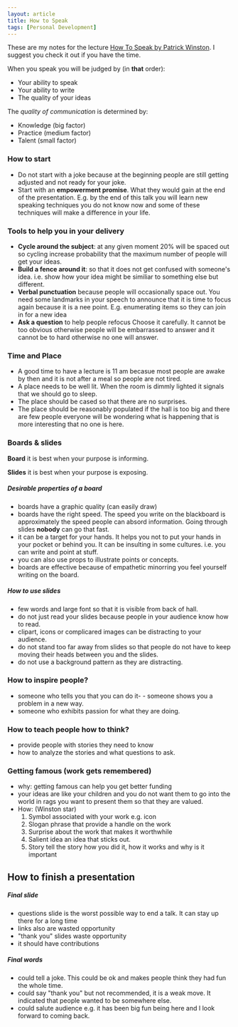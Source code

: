 ```yaml
---
layout: article
title: How to Speak
tags: [Personal Development]
---
```

These are my notes for the lecture [How To Speak by Patrick Winston](https://www.youtube.com/watch?v=Unzc731iCUY). I suggest you check it out if you have the time.
<!--more-->


When you speak you will be judged by (in **that** order):

- Your ability to speak
- Your ability to write
- The quality of your ideas

The *quality of communication* is determined by:

- Knowledge (big factor)
- Practice (medium factor)
- Talent (small factor)

### How to start

- Do not start with a joke because at the beginning people are still getting adjusted and not ready for your joke.
- Start with an **empowerment promise**. What they would gain at the end of the presentation.
E.g. by the end of this talk you will learn new speaking techniques you do not know now and
some of these techniques will make a difference in your life.

### Tools to help you in your delivery

- **Cycle around the subject**: at any given moment 20% will be spaced out so cycling increase probability that the maximum number of people will get your ideas.
- **Build a fence around it**: so that it does not get confused with someone's idea. i.e. show how your idea might be similiar to something else but different.
- **Verbal punctuation** because people will occasionally space out. You need some landmarks in your speech to announce that it is time to focus again because it is a nee point. E.g. enumerating items so they can join in for a new idea
- **Ask a question** to help people refocus Choose it carefully. It cannot be too obvious otherwise people will be embarrassed to answer and it cannot be to hard otherwise no one will answer.

### Time and Place

- A good time to have a lecture is 11 am becasue most people are awake by then and it is not after a meal so people are not tired.
- A place needs to be well lit. When the room is dimmly lighted it signals that we should go to sleep.
- The place should be cased so that there are no surprises.
- The place should be reasonably populated if the hall is too big and there are few people
everyone will be wondering what is happening that is more interesting that no one is here.

### Boards & slides

**Board** it is best when your purpose is informing.

**Slides** it is best when your purpose is exposing.

##### Desirable properties of a board

- boards have a graphic quality (can easily draw)
- boards have the right speed. The speed you write on the blackboard is approximately the
speed people can absord information. Going through slides **nobody** can go that fast.
- it can be a target for your hands. It helps you not to put your hands in your pocket or behind you. It can be insulting in some cultures. i.e. you can write and point at stuff.
- you can also use props to illustrate points or concepts.
- boards are effective because of empathetic minorring you feel yourself writing on the board.

##### How to use slides

- few words and large font so that it is visible from back of hall.
- do not just read your slides because people in your audience know how to read.
- clipart, icons or complicared images can be distracting to your audience.
- do not stand too far away from slides so that people do not have to keep moving their heads
between you and the slides.
- do not use a background pattern as they are distracting.

### How to inspire people?

- someone who tells you that you can do it- - someone shows you a problem in a new way.
- someone who exhibits passion for what they are doing.

### How to teach people how to think?

- provide people with stories they need to know
- how to analyze the stories and what questions to ask.


### Getting famous (work gets remembered)

- why: getting famous can help you get better funding
- your ideas are like your children and you do not want them to go into the world in rags you want to present them so that they are valued.
- How: (Winston star)
    1. Symbol associated with your work e.g. icon
    2. Slogan phrase that provide a handle on the work
    3. Surprise about the work that makes it worthwhile
    4. Salient idea an idea that sticks out.
    5. Story tell the story how you did it, how it works and why is it important


## How to finish a presentation

##### Final slide

- questions slide is the worst possible way to end a talk. It can stay up there for a long time
- links also are wasted opportunity
- "thank you" slides waste opportunity
- it should have contributions

##### Final words
- could tell a joke. This could be ok and makes people think they had fun the whole time.
- could say "thank you" but not recommended, it is a weak move. It indicated that people wanted to be somewhere else.
- could salute audience e.g. it has been big fun being here and I look forward to coming back.

